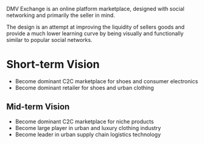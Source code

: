 DMV Exchange is an online platform marketplace, designed with social networking and primarily the seller in mind.

The design is an attempt at improving the liquidity of sellers goods and provide a much lower learning curve by being visually and functionally similar to popular social networks.

<h1>Short-term Vision</h1>
<ul>
	<li>Become dominant C2C marketplace for shoes and consumer electronics</li>
	<li>Become dominant retailer for shoes and urban clothing</li>
</ul>

<h2>Mid-term Vision</h2>
<ul>
	<li>Become dominant C2C marketplace for niche products</li>
	<li>Become large player in urban and luxury clothing industry</li>
	<li>Become leader in urban supply chain logistics technology</li>
</ul>



